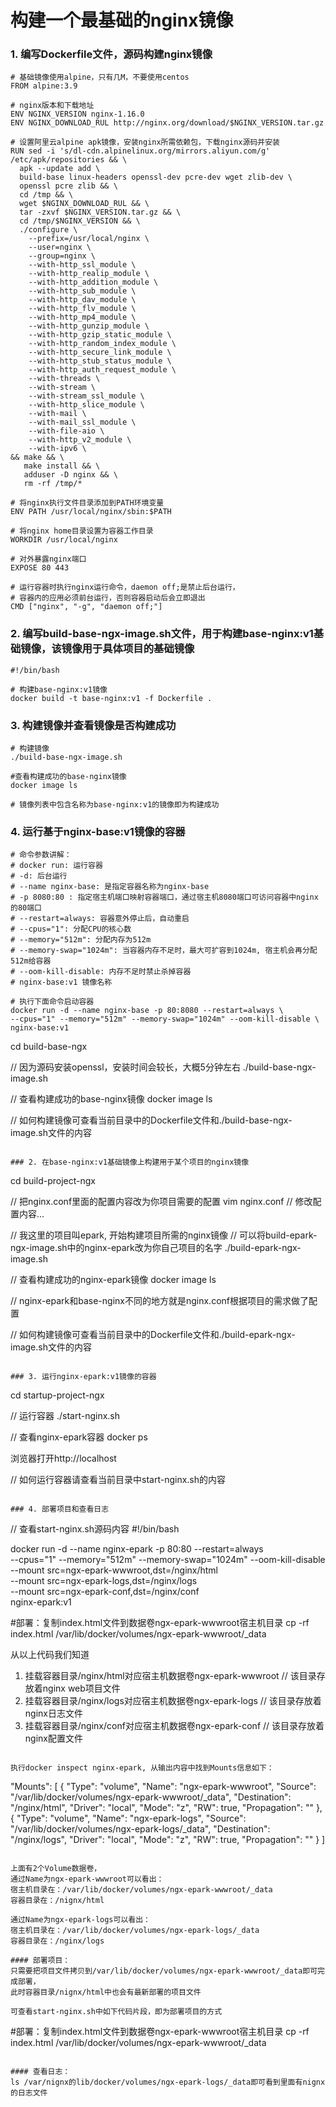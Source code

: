 # 构建一个最基础的nginx镜像

### 1. 编写Dockerfile文件，源码构建nginx镜像
```
# 基础镜像使用alpine，只有几M，不要使用centos
FROM alpine:3.9

# nginx版本和下载地址
ENV NGINX_VERSION nginx-1.16.0
ENV NGINX_DOWNLOAD_RUL http://nginx.org/download/$NGINX_VERSION.tar.gz

# 设置阿里云alpine apk镜像，安装nginx所需依赖包，下载nginx源码并安装
RUN sed -i 's/dl-cdn.alpinelinux.org/mirrors.aliyun.com/g' /etc/apk/repositories && \
  apk --update add \
  build-base linux-headers openssl-dev pcre-dev wget zlib-dev \
  openssl pcre zlib && \
  cd /tmp && \
  wget $NGINX_DOWNLOAD_RUL && \
  tar -zxvf $NGINX_VERSION.tar.gz && \
  cd /tmp/$NGINX_VERSION && \
  ./configure \
    --prefix=/usr/local/nginx \
    --user=nginx \
    --group=nginx \
    --with-http_ssl_module \
    --with-http_realip_module \
    --with-http_addition_module \
    --with-http_sub_module \
    --with-http_dav_module \
    --with-http_flv_module \
    --with-http_mp4_module \
    --with-http_gunzip_module \
    --with-http_gzip_static_module \
    --with-http_random_index_module \
    --with-http_secure_link_module \
    --with-http_stub_status_module \
    --with-http_auth_request_module \
    --with-threads \
    --with-stream \
    --with-stream_ssl_module \
    --with-http_slice_module \
    --with-mail \
    --with-mail_ssl_module \
    --with-file-aio \
    --with-http_v2_module \
    --with-ipv6 \
&& make && \
   make install && \
   adduser -D nginx && \
   rm -rf /tmp/*

# 将nginx执行文件目录添加到PATH环境变量
ENV PATH /usr/local/nginx/sbin:$PATH

# 将nginx home目录设置为容器工作目录
WORKDIR /usr/local/nginx

# 对外暴露nginx端口
EXPOSE 80 443

# 运行容器时执行nginx运行命令，daemon off;是禁止后台运行，
# 容器内的应用必须前台运行，否则容器启动后会立即退出
CMD ["nginx", "-g", "daemon off;"]
```

### 2. 编写build-base-ngx-image.sh文件，用于构建base-nginx:v1基础镜像，该镜像用于具体项目的基础镜像
```
#!/bin/bash

# 构建base-nginx:v1镜像
docker build -t base-nginx:v1 -f Dockerfile .
```
### 3. 构建镜像并查看镜像是否构建成功

```
# 构建镜像
./build-base-ngx-image.sh

#查看构建成功的base-nginx镜像
docker image ls

# 镜像列表中包含名称为base-nginx:v1的镜像即为构建成功
```

### 4. 运行基于nginx-base:v1镜像的容器

```
# 命令参数讲解：
# docker run: 运行容器
# -d: 后台运行
# --name nginx-base: 是指定容器名称为nginx-base
# -p 8080:80 : 指定宿主机端口映射容器端口，通过宿主机8080端口可访问容器中nginx的80端口
# --restart=always: 容器意外停止后，自动重启
# --cpus="1": 分配CPU的核心数
# --memory="512m": 分配内存为512m
# --memory-swap="1024m": 当容器内存不足时，最大可扩容到1024m, 宿主机会再分配512m给容器
# --oom-kill-disable: 内存不足时禁止杀掉容器
# nginx-base:v1 镜像名称

# 执行下面命令启动容器
docker run -d --name nginx-base -p 80:8080 --restart=always \
--cpus="1" --memory="512m" --memory-swap="1024m" --oom-kill-disable \
nginx-base:v1
```



cd build-base-ngx

// 因为源码安装openssl，安装时间会较长，大概5分钟左右
./build-base-ngx-image.sh

// 查看构建成功的base-nginx镜像
docker image ls

// 如何构建镜像可查看当前目录中的Dockerfile文件和./build-base-ngx-image.sh文件的内容
```

### 2. 在base-nginx:v1基础镜像上构建用于某个项目的nginx镜像
```
cd build-project-ngx

// 把nginx.conf里面的配置内容改为你项目需要的配置
vim nginx.conf 
// 修改配置内容...

// 我这里的项目叫epark, 开始构建项目所需的nginx镜像
// 可以将build-epark-ngx-image.sh中的nginx-epark改为你自己项目的名字
./build-epark-ngx-image.sh

// 查看构建成功的nginx-epark镜像
docker image ls

// nginx-epark和base-nginx不同的地方就是nginx.conf根据项目的需求做了配置

// 如何构建镜像可查看当前目录中的Dockerfile文件和./build-epark-ngx-image.sh文件的内容
```

### 3. 运行nginx-epark:v1镜像的容器
```
cd startup-project-ngx

// 运行容器
./start-nginx.sh

// 查看nginx-epark容器
docker ps

浏览器打开http://localhost

// 如何运行容器请查看当前目录中start-nginx.sh的内容
```

### 4. 部署项目和查看日志

```
// 查看start-nginx.sh源码内容
#!/bin/bash

docker run -d --name nginx-epark -p 80:80 --restart=always \
--cpus="1" --memory="512m" --memory-swap="1024m" --oom-kill-disable \
--mount src=ngx-epark-wwwroot,dst=/nginx/html \
--mount src=ngx-epark-logs,dst=/nginx/logs \
--mount src=ngx-epark-conf,dst=/nginx/conf \
nginx-epark:v1

#部署：复制index.html文件到数据卷ngx-epark-wwwroot宿主机目录
cp -rf index.html /var/lib/docker/volumes/ngx-epark-wwwroot/_data


从以上代码我们知道  
1. 挂载容器目录/nginx/html对应宿主机数据卷ngx-epark-wwwroot // 该目录存放着nginx web项目文件  
2. 挂载容器目录/nginx/logs对应宿主机数据卷ngx-epark-logs // 该目录存放着nginx日志文件  
3. 挂载容器目录/nginx/conf对应宿主机数据卷ngx-epark-conf // 该目录存放着nginx配置文件 
```

执行docker inspect nginx-epark, 从输出内容中找到Mounts信息如下：

```
"Mounts": [
    {
        "Type": "volume",
        "Name": "ngx-epark-wwwroot",
        "Source": "/var/lib/docker/volumes/ngx-epark-wwwroot/_data",
        "Destination": "/nginx/html",
        "Driver": "local",
        "Mode": "z",
        "RW": true,
        "Propagation": ""
    },
    {
        "Type": "volume",
        "Name": "ngx-epark-logs",
        "Source": "/var/lib/docker/volumes/ngx-epark-logs/_data",
        "Destination": "/nginx/logs",
        "Driver": "local",
        "Mode": "z",
        "RW": true,
        "Propagation": ""
    }
]
```

上面有2个Volume数据卷，  
通过Name为ngx-epark-wwwroot可以看出：  
宿主机目录在：/var/lib/docker/volumes/ngx-epark-wwwroot/_data  
容器目录在：/nignx/html  

通过Name为ngx-epark-logs可以看出：  
宿主机目录在：/var/lib/docker/volumes/ngx-epark-logs/_data  
容器目录在：/nginx/logs

#### 部署项目：  
只需要把项目文件拷贝到/var/lib/docker/volumes/ngx-epark-wwwroot/_data即可完成部署，  
此时容器目录/nignx/html中也会有最新部署的项目文件

可查看start-nginx.sh中如下代码片段，即为部署项目的方式
```
#部署：复制index.html文件到数据卷ngx-epark-wwwroot宿主机目录
cp -rf index.html /var/lib/docker/volumes/ngx-epark-wwwroot/_data
```

#### 查看日志：  
ls /var/nignx的lib/docker/volumes/ngx-epark-logs/_data即可看到里面有nignx的日志文件





 
